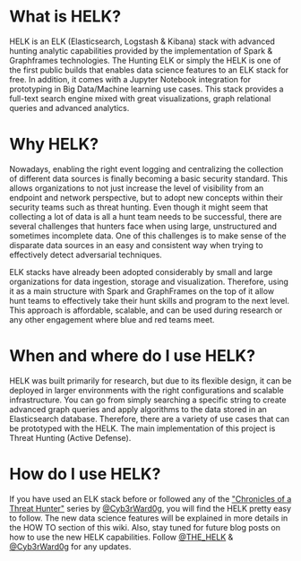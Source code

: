 
# What is HELK?
HELK is an ELK (Elasticsearch, Logstash & Kibana) stack with advanced hunting analytic capabilities provided by the implementation of Spark & Graphframes technologies. The Hunting ELK or simply the HELK is one of the first public builds that enables data science features to an ELK stack for free. In addition, it comes with a Jupyter Notebook integration for prototyping in Big Data/Machine learning use cases. This stack provides a full-text search engine mixed with great visualizations, graph relational queries and advanced analytics.

# Why HELK?
Nowadays, enabling the right event logging and centralizing the collection of different data sources is finally becoming a basic security standard. This allows organizations to not just increase the level of visibility from an endpoint and network perspective, but to adopt new concepts within their security teams such as threat hunting. Even though it might seem that collecting a lot of data is all a hunt team needs to be successful, there are several challenges that hunters face when using large, unstructured and sometimes incomplete data. One of this challenges is to make sense of the disparate data sources in an easy and consistent way when trying to effectively detect adversarial techniques. 

ELK stacks have already been adopted considerably by small and large organizations for data ingestion, storage and visualization. Therefore, using it as a main structure with Spark and GraphFrames on the top of it allow hunt teams to effectively take their hunt skills and program to the next level. This approach is affordable, scalable, and can be used during research or any other engagement where blue and red teams meet.

# When and where do I use HELK?
HELK was built primarily for research, but due to its flexible design, it can be deployed in larger environments with the right configurations and scalable infrastructure. You can go from simply searching a specific string to create advanced graph queries and apply algorithms to the data stored in an Elasticsearch database. Therefore, there are a variety of use cases that can be prototyped with the HELK. The main implementation of this project is Threat Hunting (Active Defense). 

# How do I use HELK?
If you have used an ELK stack before or followed any of the ["Chronicles of a Threat Hunter"](https://cyberwardog.blogspot.com/) series by [@Cyb3rWard0g](https://twitter.com/Cyb3rWard0g), you will find the HELK pretty easy to follow. The new data science features will be explained in more details in the HOW TO section of this wiki. Also, stay tuned for future blog posts on how to use the new HELK capabilities. Follow [@THE_HELK](https://twitter.com/THE_HELK) & [@Cyb3rWard0g](https://twitter.com/Cyb3rWard0g) for any updates.
